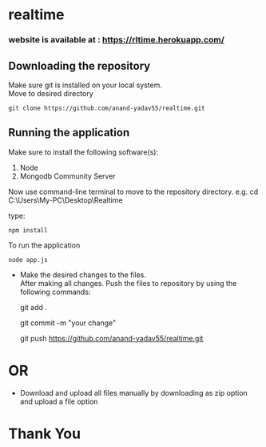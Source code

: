 # realtime
### website is available at : <a href="https://rltime.herokuapp.com/" target="_blank">https://rltime.herokuapp.com/</a>
## Downloading the repository
<p>Make sure git is installed on your local system.<br>Move to desired directory</p>

    git clone https://github.com/anand-yadav55/realtime.git
    
## Running the application
<p>Make sure to install the following software(s):</p>
<ol><li>Node</li><li>Mongodb Community Server</li></ol>
<p>Now use command-line terminal to move to the repository directory. e.g. cd C:\Users\My-PC\Desktop\Realtime</p>
<p>type:</p>
    
    npm install
    
<p>To run the application<br>
    
    node app.js
    
- Make the desired changes to the files.<br> After making all changes. Push the files to repository by using the following commands:</p>

    git add .
    
    git commit -m "your change"
    
    git push https://github.com/anand-yadav55/realtime.git

# OR
- Download and upload all files manually by downloading as zip option and upload a file option
# Thank You
